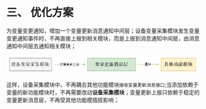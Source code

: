 <!-- docs/chapter01/01/install-docsify-cli.md -->

# 三、 优化方案

为变量变更通知，增加一个变量更新消息通知中间层；设备变量采集模块发生变量变更通知事件时，不再直接上报到相关模块，而是上报到消息通知中间层，由消息通知中间层去通知相关模块；

![1-2](../imgs/1-2.png)

这样，设备采集模块中，不再耦合其他功能模块`接收变量更新消息接口`;当添加依赖于变量的新功能模块时，不再需要改动**设备采集模块**；变量更新上报只依赖于稳定的变量更新消息层，不再受其他功能模插拔影响；